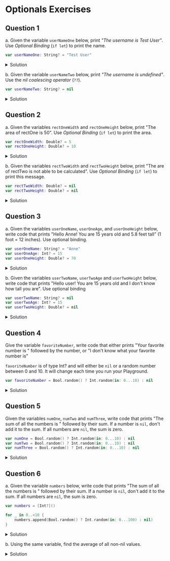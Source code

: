 # Optionals Exercises

## Question 1

a. Given the variable `userNameOne` below, print *"The username is Test User"*.  Use *Optional Binding* (`if let`) to print the name.

```swift
var userNameOne: String? = "Test User"
```

<details> 
    <summary>Solution</summary> 

```swift 
var userNameOne: String? = "Test User"
if let name = userNameOne {
  print("The username is \(name)") // The username is Test User
}
```

</details> 

b. Given the variable `userNameTwo` below, print *"The username is undefined"*.  Use the *nil coalescing operator* (`??`).

```swift
var userNameTwo: String? = nil
```

<details> 
    <summary>Solution</summary> 

```swift 
var userNameTwo: String? = nil
print(userNameTwo ?? "The username is undefined.") // The username is undefined.
```

</details> 

## Question 2

a. Given the variables `rectOneWidth` and `rectOneHeight` below, print "The area of rectOne is 50".  Use *Optional Binding* (`if let`) to print the area.

```swift
var rectOneWidth: Double? = 5
var rectOneHeight: Double? = 10
```

<details> 
    <summary>Solution</summary> 

```swift 
var rectOneWidth: Double? = 5
var rectOneHeight: Double? = 10

if let rectOneWidth = rectOneWidth,
   let rectOneHeight = rectOneHeight {
  print("The are of rectOne is \(rectOneWidth * rectOneHeight)") // The are of rectOne is 50.0
}
```

</details> 

b. Given the variables `rectTwoWidth` and `rectTwoHeight` below, print "The are of rectTwo is not able to be calculated".  Use *Optional Binding* (`if let`) to print this message.

```swift
var rectTwoWidth: Double? = nil
var rectTwoHeight: Double? = nil
```

<details> 
    <summary>Solution</summary> 

```swift 
var rectTwoWidth: Double? = nil
var rectTwoHeight: Double? = nil

if let rectTwoWidth = rectTwoWidth,
   let rectTwoHeight = rectTwoHeight {
  print("The area of rectTwo is \(rectTwoWidth * rectTwoHeight)")
} else {
  print("The area of rectTwo is not able to be calculated.")
}
```

</details> 

## Question 3

a. Given the variables `userOneName`, `userOneAge`, and `userOneHeight` below, write code that prints "Hello Anne!  You are 15 years old and 5.8 feet tall" (1 foot = 12 inches).  Use optional binding.


```swift
var userOneName: String? = "Anne"
var userOneAge: Int? = 15
var userOneHeight: Double? = 70
```

<details> 
    <summary>Solution</summary> 

```swift 
var userOneName: String? = "Anne"
var userOneAge: Int? = 15
var userOneHeight: Double? = 70

if let userOneName = userOneName,
   let userOneAge = userOneAge,
   let userOneHeight = userOneHeight {
  let height = String(format: "%.1f", Double(userOneHeight) / Double(12.0))
  print("Hello \(userOneName)! You are \(userOneAge) years old and \(height) feet tall.")
  // Hello Anne! You are 15 years old and 5.8 feet tall.
}
```

</details> 

b. Given the variables `userTwoName`, `userTwoAge` and `userTwoHeight` below, write code that prints "Hello user!  You are 15 years old and I don't know how tall you are".  Use optional binding

```swift
var userTwoName: String? = nil
var userTwoAge: Int? = 15
var userTwoHeight: Double? = nil
```

<details> 
    <summary>Solution</summary> 

```swift 
var userTwoName: String? = nil
var userTwoAge: Int? = 15
var userTwoHeight: Double? = nil

if let userTwoName = userTwoName,
   let userTwoAge = userTwoAge,
   let userTwoHeight = userTwoHeight {
  let height = String(format: "%.1f", Double(userTwoHeight) / Double(12.0))
  print("Hello \(userTwoName)! You are \(userTwoAge) years old and \(height) feet tall.")
} else {
  print("Hello user! You are 15 years old and I don't know how tall you are.")
  // Hello user! You are 15 years old and I don't know how tall you are.
}
```

</details> 

## Question 4

Give the variable `favoriteNumber`, write code that either prints "Your favorite number is " followed by the number, or "I don't know what your favorite number is"

`favoriteNumber` is of type Int? and will either be `nil` or a random number between 0 and 10.  It will change each time you run your Playground.

```swift
var favoriteNumber = Bool.random() ? Int.random(in: 0...10) : nil
```

<details> 
    <summary>Solution</summary> 

```swift 
var favoriteNumber = Bool.random() ? Int.random(in: 0...10) : nil

if let favoriteNumber = favoriteNumber {
  print("Your favorite number is \(favoriteNumber)")
} else {
  print("I don't know what your favorite number is.")
}
```

</details> 


## Question 5

Given the variables `numOne`, `numTwo` and `numThree`, write code that prints "The sum of all the numbers is " followed by their sum.  If a number is `nil`, don't add it to the sum.  If all numbers are `nil`, the sum is zero.

```swift
var numOne = Bool.random() ? Int.random(in: 0...10) : nil
var numTwo = Bool.random() ? Int.random(in: 0...10) : nil
var numThree = Bool.random() ? Int.random(in: 0...10) : nil
```

<details> 
    <summary>Solution</summary> 

```swift 
var numOne = Bool.random() ? Int.random(in: 0...10) : nil
var numTwo = Bool.random() ? Int.random(in: 0...10) : nil
var numThree = Bool.random() ? Int.random(in: 0...10) : nil

var sum = 0
if numOne == nil && numTwo == nil && numThree == nil {
  print("The sum is zero.")
} else {
  if let numOne = numOne,
     let numTwo = numTwo,
     let numThree = numThree {
    print("The sum of all the numbers is \(numOne + numTwo + numThree).")
  }
  if let numOne = numOne {
    sum += numOne
  }
  if let numTwo = numTwo {
    sum += numTwo
  }
  if let numThree = numThree {
    sum += numThree
  }
  print("The sum is \(sum).")
}
```

</details> 

## Question 6

a. Given the variable `numbers` below, write code that prints "The sum of all the numbers is " followed by their sum.  If a number is `nil`, don't add it to the sum.  If all numbers are `nil`, the sum is zero.

```swift
var numbers = [Int?]()

for _ in 0..<10 {
    numbers.append(Bool.random() ? Int.random(in: 0...100) : nil)
}
```

<details> 
    <summary>Solution</summary> 

```swift 
var numbers = [Int?]()

for _ in 0..<10 {
    numbers.append(Bool.random() ? Int.random(in: 0...100) : nil)
}

var totalSum = 0
for num in numbers {
  totalSum += (num ?? 0)
}
```

</details> 

b. Using the same variable, find the average of all non-nil values.

<details> 
    <summary>Solution</summary> 

```swift 
let nonNilValues = numbers.compactMap { $0 }

let nonNilValuesSum = nonNilValues.reduce(0, +)
print("The average of all the non nil values is \(nonNilValuesSum / nonNilValues.count)")
```

</details> 
